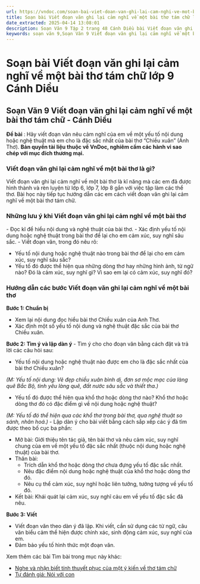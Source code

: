 ```yaml
---
url: https://vndoc.com/soan-bai-viet-doan-van-ghi-lai-cam-nghi-ve-mot-bai-tho-tam-chu-lop-9-canh-dieu-322628
title: Soạn bài Viết đoạn văn ghi lại cảm nghĩ về một bài thơ tám chữ lớp 9 Cánh Diều - VnDoc.com
date_extracted: 2025-04-14 13:08:01
description: Soạn Văn 9 Tập 2 trang 48 Cánh Diều bài Viết đoạn văn ghi lại cảm nghĩ về một bài thơ tám chữ gồm phần trả lời chi tiết, đầy đủ, bám sát các câu hỏi, yêu cầu trong SGK (chỉ có trên VnDoc). Mời các bạn tham khảo.
keywords: soạn văn 9,Soạn Văn 9 Viết đoạn văn ghi lại cảm nghĩ về một bài thơ tám chữ,Viết đoạn văn ghi lại cảm nghĩ về một bài thơ tám chữ lớp 9,Soạn bài Viết đoạn văn ghi lại cảm nghĩ về một bài thơ tám chữ lớp 9 Cánh Diều,Soạn Văn 9 Viết đoạn văn ghi lại cảm nghĩ về một bài thơ tám chữ Cánh Diều,soạn văn 9 Tập 2 trang 48 Cánh Diều,văn 9,ngữ văn 9,soạn văn 9 Cánh Diều,soạn văn 9 tập 2,giải văn 9,soạn ngữ văn 9,giải ngữ văn 9,giải sgk ngữ văn 9
---
```


# Soạn bài Viết đoạn văn ghi lại cảm nghĩ về một bài thơ tám chữ lớp 9 Cánh Diều
## **Soạn Văn 9 Viết đoạn văn ghi lại cảm nghĩ về một bài thơ tám chữ - Cánh Diều**
**Đề bài** : Hãy viết đoạn văn nêu cảm nghĩ của em về một yếu tố nội dung hoặc nghệ thuật mà em cho là đặc sắc nhất của bài thơ “Chiều xuân” \(Anh Thơ\).
**Bản quyền tài liệu thuộc về VnDoc, nghiêm cấm các hành vi sao chép với mục đích thương mại.**
###  Viết đoạn văn ghi lại cảm nghĩ về một bài thơ là gì?
Viết đoạn văn ghi lại cảm nghĩ về một bài thơ là kĩ năng mà các em đã được hình thành và rèn luyện từ lớp 6, lớp 7, lớp 8 gắn với việc tập làm các thể thơ. Bài học này tiếp tục hướng dẫn các em cách viết đoạn văn ghi lại cảm nghĩ về một bài thơ tám chữ.
### Những lưu ý khi Viết đoạn văn ghi lại cảm nghĩ về một bài thơ
\- Đọc kĩ để hiểu nội dung và nghệ thuật của bài thơ.
\- Xác định yếu tố nội dung hoặc nghệ thuật trong bài thơ để lại cho em cảm xúc, suy nghĩ sâu sắc.
\- Viết đoạn văn, trong đó nêu rõ:
  * Yếu tố nội dung hoặc nghệ thuật nào trong bài thơ để lại cho em cảm xúc, suy nghĩ sâu sắc?
  * Yếu tố đó được thể hiện qua những dòng thơ hay những hình ảnh, từ ngữ nào? Đó là cảm xúc, suy nghĩ gì? Vì sao em lại có cảm xúc, suy nghĩ đó?

### Hướng dẫn các bước Viết đoạn văn ghi lại cảm nghĩ về một bài thơ
**Bước 1: Chuẩn bị**
  * Xem lại nội dung đọc hiểu bài thơ Chiều xuân của Anh Thơ.
  * Xác định một số yếu tố nội dung và nghệ thuật đặc sắc của bài thơ Chiều xuân.

**Bước 2: Tìm ý và lập dàn ý**
\- Tìm ý cho cho đoạn văn bằng cách đặt và trả lời các câu hỏi sau:
  * Yếu tố nội dung hoặc nghệ thuật nào được em cho là đặc sắc nhất của bài thơ Chiều xuân?

_\(M: Yếu tố nội dung: Vẻ đẹp chiều xuân bình dị, đơn sơ mộc mạc của làng quê Bắc Bộ, tình yêu làng quê, đất nước sâu sắc và thiết tha.\)_
  * Yếu tố đó được thể hiện qua khổ thơ hoặc dòng thơ nào? Khổ thơ hoặc dòng thơ đó có đặc điểm gì về nội dung hoặc nghệ thuật?

_\(M: Yếu tố đó thể hiện qua các khổ thơ trong bài thơ, qua nghệ thuật so sánh, nhân hoá.\)_
\- Lập dàn ý cho bài viết bằng cách sắp xếp các ý đã tìm được theo bố cục ba phần:
  * Mở bài: Giới thiệu tên tác giả, tên bài thơ và nêu cảm xúc, suy nghĩ chung của em về một yếu tố đặc sắc nhất \(thuộc nội dung hoặc nghệ thuật\) của bài thơ.
  * Thân bài:
    * Trích dẫn khổ thơ hoặc dòng thơ chưa đựng yếu tố đặc sắc nhất.
    * Nêu đặc điểm nội dung hoặc nghệ thuật của khổ thơ hoặc dòng thơ đó.
    * Nêu cụ thể cảm xúc, suy nghĩ hoặc liên tưởng, tưởng tượng về yếu tố đó.
  * Kết bài: Khái quát lại cảm xúc, suy nghĩ cảu em về yếu tố đặc sắc đã nêu.

**Bước 3: Viết**
  * Viết đoạn văn theo dàn ý đã lập. Khi viết, cần sử dụng các từ ngữ, câu văn biểu cảm thể hiện được chính xác, sinh động cảm xúc, suy nghĩ của em.
  * Đảm bảo yếu tố hình thức một đoạn văn.

Xem thêm các bài Tìm bài trong mục này khác:
  * [Nghe và nhận biết tính thuyết phục của một ý kiến về thơ tám chữ](</soan-bai-nghe-va-nhan-biet-tinh-thuyet-phuc-cua-mot-y-kien-ve-tho-tam-chu-lop-9-canh-dieu-322630>)
  * [Tự đánh giá: Nói với con](</soan-bai-noi-voi-con-lop-9-canh-dieu-322632>)

